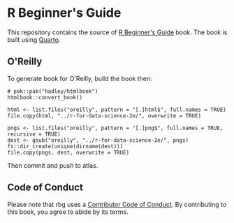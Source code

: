 # R Beginner's Guide

This repository contains the source of [R Beginner's Guide](https://adams.quarto.pub/rbg/) book.
The book is built using [Quarto](https://quarto.org/).

## O'Reilly

To generate book for O'Reilly, build the book then:

```{r}
# pak::pak("hadley/htmlbook")
htmlbook::convert_book()

html <- list.files("oreilly", pattern = "[.]html$", full.names = TRUE)
file.copy(html, "../r-for-data-science-2e/", overwrite = TRUE)

pngs <- list.files("oreilly", pattern = "[.]png$", full.names = TRUE, recursive = TRUE)
dest <- gsub("oreilly", "../r-for-data-science-2e/", pngs)
fs::dir_create(unique(dirname(dest)))
file.copy(pngs, dest, overwrite = TRUE)
```

Then commit and push to atlas.

## Code of Conduct

Please note that rbg uses a [Contributor Code of Conduct](https://contributor-covenant.org/version/2/0/CODE_OF_CONDUCT.html).
By contributing to this book, you agree to abide by its terms.
